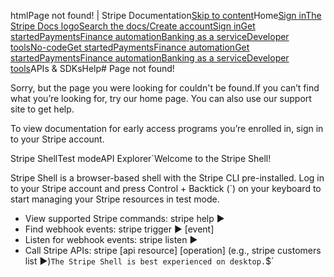 htmlPage not found! | Stripe Documentation[Skip to content](#main-content)Home[Sign in](https://dashboard.stripe.com/login?redirect=https%3A%2F%2Fdocs.stripe.com%2Fjs%2Forders%2Fremove_promotion_code_from_order)[The Stripe Docs logo](/)[Search the docs/](#)[Create account](https://dashboard.stripe.com/register)[Sign in](https://dashboard.stripe.com/login?redirect=https%3A%2F%2Fdocs.stripe.com%2Fjs%2Forders%2Fremove_promotion_code_from_order)[Get started](/get-started)[Payments](/payments)[Finance automation](/finance-automation)[Banking as a service](/financial-services)[Developer tools](/development)[No-code](/no-code)[Get started](/get-started)[Payments](/payments)[Finance automation](/finance-automation)[](#)[Get started](/get-started)[Payments](/payments)[Finance automation](/finance-automation)[Banking as a service](/financial-services)[Developer tools](/development)[](#)APIs & SDKsHelp[](#)[](#)# Page not found!

Sorry, but the page you were looking for couldn't be found.If you can’t find what you’re looking for, try our home page. You can also use our support site to get help.

To view documentation for early access programs you’re enrolled in, sign in to your Stripe account.

Stripe ShellTest modeAPI Explorer[](https://stripe.com/docs/stripe-cli#install)`Welcome to the Stripe Shell!

Stripe Shell is a browser-based shell with the Stripe CLI pre-installed. Log in to your
Stripe account and press Control + Backtick (`) on your keyboard to start managing your Stripe
resources in test mode.

- View supported Stripe commands: stripe help ▶️
- Find webhook events: stripe trigger ▶️ [event]
- Listen for webhook events: stripe listen ▶
- Call Stripe APIs: stripe [api resource] [operation] (e.g., stripe customers list ▶️)`The Stripe Shell is best experienced on desktop.`$`
